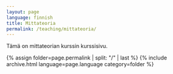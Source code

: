 ```yaml
---
layout: page
language: finnish
title: Mittateoria
permalink: /teaching/mittateoria/
---
```


Tämä on mittateorian kurssin kurssisivu.

{% assign folder=page.permalink | split: "/" | last %}
{% include archive.html language=page.language category=folder %}

